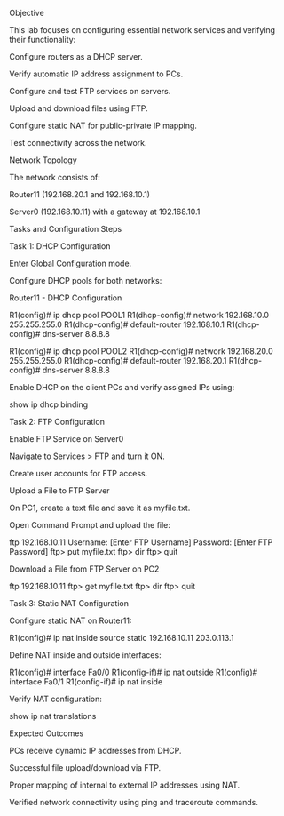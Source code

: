 Objective

This lab focuses on configuring essential network services and verifying their functionality:

Configure routers as a DHCP server.

Verify automatic IP address assignment to PCs.

Configure and test FTP services on servers.

Upload and download files using FTP.

Configure static NAT for public-private IP mapping.

Test connectivity across the network.

Network Topology

The network consists of:

Router11 (192.168.20.1 and 192.168.10.1)

Server0 (192.168.10.11) with a gateway at 192.168.10.1

Tasks and Configuration Steps

Task 1: DHCP Configuration

Enter Global Configuration mode.

Configure DHCP pools for both networks:

Router11 - DHCP Configuration

R1(config)# ip dhcp pool POOL1
R1(dhcp-config)# network 192.168.10.0 255.255.255.0
R1(dhcp-config)# default-router 192.168.10.1
R1(dhcp-config)# dns-server 8.8.8.8

R1(config)# ip dhcp pool POOL2
R1(dhcp-config)# network 192.168.20.0 255.255.255.0
R1(dhcp-config)# default-router 192.168.20.1
R1(dhcp-config)# dns-server 8.8.8.8

Enable DHCP on the client PCs and verify assigned IPs using:

show ip dhcp binding

Task 2: FTP Configuration

Enable FTP Service on Server0

Navigate to Services > FTP and turn it ON.

Create user accounts for FTP access.

Upload a File to FTP Server

On PC1, create a text file and save it as myfile.txt.

Open Command Prompt and upload the file:

ftp 192.168.10.11
Username: [Enter FTP Username]
Password: [Enter FTP Password]
ftp> put myfile.txt
ftp> dir
ftp> quit

Download a File from FTP Server on PC2

ftp 192.168.10.11
ftp> get myfile.txt
ftp> dir
ftp> quit

Task 3: Static NAT Configuration

Configure static NAT on Router11:

R1(config)# ip nat inside source static 192.168.10.11 203.0.113.1

Define NAT inside and outside interfaces:

R1(config)# interface Fa0/0
R1(config-if)# ip nat outside
R1(config)# interface Fa0/1
R1(config-if)# ip nat inside

Verify NAT configuration:

show ip nat translations

Expected Outcomes

PCs receive dynamic IP addresses from DHCP.

Successful file upload/download via FTP.

Proper mapping of internal to external IP addresses using NAT.

Verified network connectivity using ping and traceroute commands.

